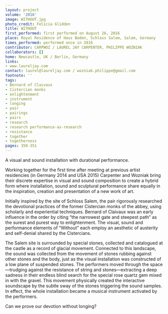 ```yaml
---
layout: project
volume: '2016'
image: WITHOUT.jpg
photo_credit: Felicia Glidden
title: WITHOUT
first_performed: first performed on August 26, 2016
place: Royal Residence of Haus Baden, Schloss Salem, Salem, Germany
times_performed: performed once in 2016
contributor: CARPWOZ / LAUREL JAY CARPENTER, PHILIPPE WOZNIAK
collaborators: []
home: Newcastle, UK / Berlin, Germany
links:
- www.laureljay.com
contact: laurel@laureljay.com / wozniak.philippe@gmail.com
footnote: ''
tags:
- Bernard of Claivaux
- Cistercian monks
- enlightenment
- instrument
- longing
- pair
- pairings
- pairs
- research
- research performance-as-research
- resistance
- together
- togetherness
pages: 350-351
---
```


A visual and sound installation with durational performance.

Working together for the first time after meeting at previous artist residencies (in Germany 2014 and USA 2015) Carpenter and Wozniak bring their discrete expertise in visual and sound composition to create a hybrid form where installation, sound and sculptural performance share equally in the inspiration, creation and presentation of a new work of art.

Initially inspired by the site of Schloss Salem, the pair rigorously researched the devotional practices of the former Cistercian monks of the abbey, using scholarly and experiential techniques. Bernard of Claivaux was an early influence in the order by citing “the narrowest gate and steepest path” as the surest and purest way to enlightenment. The visual, sound and performance elements of “Without” each employ an aesthetic of austerity and self-denial shared by the Cistercians.

The Salem site is surrounded by special stones, collected and catalogued at the castle as a record of glacial movement. Connected to this landscape, the sound was collected from the movement of stones rubbing against other stones and the body, just as the visual installation was constructed of a low plane of suspended stones. The performers moved through the space—trudging against the resistance of string and stones—extracting a deep sadness in their endless blind search for the special rose quartz gem mixed in with the gravel. This movement physically created the interactive soundscape by the subtle sway of the stones triggering the sound samples. In effect, the whole installation became a musical instrument activated by the performers.

Can we prove our devotion without longing?
